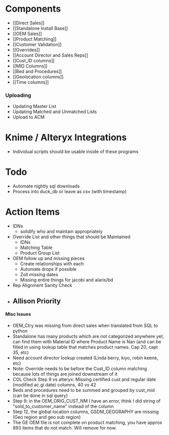 
# Components

- [[Direct Sales]]
- [[Standalone Install Base]]
- [[OEM Sales]]
- [[Product Matching]]
- [[Customer Validation]]
- [[Overrides]]
- [[Account Director and Sales Reps]]
- [[Cust_ID columns]]
- [[MID Columns]]
- [[Bed and Procedures]]
- [[Geolocation columns]]
- [[Time columns]]

### Uploading
- Updating Master List
- Updating Matched and Unmatched Lists
- Upload to ACM

# Knime / Alteryx Integrations
- Individual scripts should be usable inside of these programs

# Todo
- Automate nightly sql downloads
- Process into duck_db or leave as csv (with timestamp)

# Action Items
- IDNs
	- solidify who and maintain appropriately
- Override List and other things that should be Maintained
	- IDNs
	- Matching Table
	- Product Group List
- OEM follow up and missing pieces
	- Create relationships with each
	- Automate drops if possible
	- Zoll missing dates
	- Missing entire things for jacobi and alaris/bd
- Rep Alignment Sanity Check
- Allison Priority
	- 



#### Misc Issues
- OEM_Ctry was missing from direct sales when translated from SQL to python
- Standalone has many products which are not categorized anywhere yet, can find them with Material ID where Product Name is Nan (and can be filled in using lookup table that matches product names. Cap 20, capt 35, etc)
- Need account director lookup created (Linda berry, kiyo, robin keene, etc)
- Note: Override needs to be before the Cust_ID column matching because lots of things are joined downstream of it
-  COL Check Step 9 vs alteryx: Missing certified cust and regular date (modified ac.gi date) columns, 40 vs 42
- Beds and procedures need to be summed and grouped by cust_mid (can be done in sql query)
- Step 9: in the OEM_ORIG_CUST_NM I have an error, think I did string of "sold_to_customer_name" instead of the column
- Step 12, the global location columns, GSDM_GEOGRAPHY are missing (Geo region and geo sub region)
- The GE OEM file is not complete on product matching, you have approx 893 items that do not match. Will remove for now.

